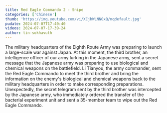```yaml
---
title: Red Eagle Commando 2 - Snipe
categories: ['Chinese']
thumb: 'https://img.youtube.com/vi/XCjhWLNNOxQ/mqdefault.jpg'
pudate: 2024-07-07T17:40:40
videos: 2024-07-07-17-39-24
author: tin-sokhavuth
---
```

The military headquarters of the Eighth Route Army was preparing to launch a large-scale war against Japan. At this moment, the third brother, an intelligence officer of our army lurking in the Japanese army, sent a secret message that the Japanese army was preparing to use biological and chemical weapons on the battlefield. Li Tianyou, the army commander, sent the Red Eagle Commando to meet the third brother and bring the information on the enemy's biological and chemical weapons back to the military headquarters in order to make corresponding preparations. Unexpectedly, the secret telegram sent by the third brother was intercepted by the Japanese army, who immediately ordered the transfer of the bacterial experiment unit and sent a 35-member team to wipe out the Red Eagle Commando.